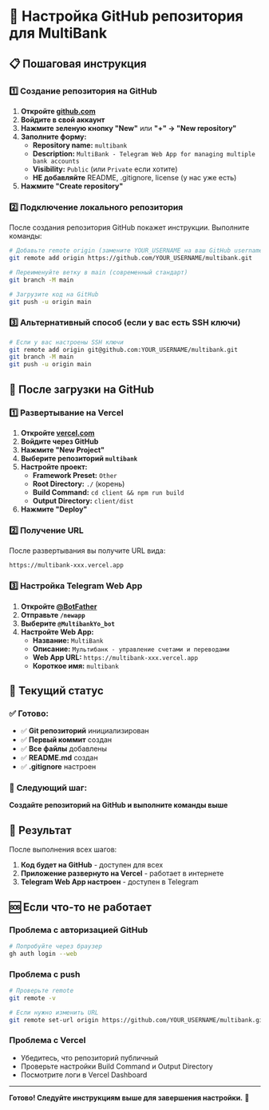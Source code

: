# 🐙 Настройка GitHub репозитория для MultiBank

## 📋 Пошаговая инструкция

### 1️⃣ Создание репозитория на GitHub

1. **Откройте [github.com](https://github.com)**
2. **Войдите в свой аккаунт**
3. **Нажмите зеленую кнопку "New"** или **"+" → "New repository"**
4. **Заполните форму:**
   - **Repository name:** `multibank`
   - **Description:** `MultiBank - Telegram Web App for managing multiple bank accounts`
   - **Visibility:** `Public` (или `Private` если хотите)
   - **НЕ добавляйте** README, .gitignore, license (у нас уже есть)
5. **Нажмите "Create repository"**

### 2️⃣ Подключение локального репозитория

После создания репозитория GitHub покажет инструкции. Выполните команды:

```bash
# Добавьте remote origin (замените YOUR_USERNAME на ваш GitHub username)
git remote add origin https://github.com/YOUR_USERNAME/multibank.git

# Переименуйте ветку в main (современный стандарт)
git branch -M main

# Загрузите код на GitHub
git push -u origin main
```

### 3️⃣ Альтернативный способ (если у вас есть SSH ключи)

```bash
# Если у вас настроены SSH ключи
git remote add origin git@github.com:YOUR_USERNAME/multibank.git
git branch -M main
git push -u origin main
```

## 🚀 После загрузки на GitHub

### 1️⃣ Развертывание на Vercel

1. **Откройте [vercel.com](https://vercel.com)**
2. **Войдите через GitHub**
3. **Нажмите "New Project"**
4. **Выберите репозиторий `multibank`**
5. **Настройте проект:**
   - **Framework Preset:** `Other`
   - **Root Directory:** `./` (корень)
   - **Build Command:** `cd client && npm run build`
   - **Output Directory:** `client/dist`
6. **Нажмите "Deploy"**

### 2️⃣ Получение URL

После развертывания вы получите URL вида:
```
https://multibank-xxx.vercel.app
```

### 3️⃣ Настройка Telegram Web App

1. **Откройте [@BotFather](https://t.me/BotFather)**
2. **Отправьте `/newapp`**
3. **Выберите `@MultibankYo_bot`**
4. **Настройте Web App:**
   - **Название:** `MultiBank`
   - **Описание:** `Мультибанк - управление счетами и переводами`
   - **Web App URL:** `https://multibank-xxx.vercel.app`
   - **Короткое имя:** `multibank`

## 🎯 Текущий статус

### ✅ **Готово:**
- ✅ **Git репозиторий** инициализирован
- ✅ **Первый коммит** создан
- ✅ **Все файлы** добавлены
- ✅ **README.md** создан
- ✅ **.gitignore** настроен

### 🔄 **Следующий шаг:**
**Создайте репозиторий на GitHub и выполните команды выше**

## 📱 Результат

После выполнения всех шагов:
1. **Код будет на GitHub** - доступен для всех
2. **Приложение развернуто на Vercel** - работает в интернете
3. **Telegram Web App настроен** - доступен в Telegram

## 🆘 Если что-то не работает

### Проблема с авторизацией GitHub
```bash
# Попробуйте через браузер
gh auth login --web
```

### Проблема с push
```bash
# Проверьте remote
git remote -v

# Если нужно изменить URL
git remote set-url origin https://github.com/YOUR_USERNAME/multibank.git
```

### Проблема с Vercel
- Убедитесь, что репозиторий публичный
- Проверьте настройки Build Command и Output Directory
- Посмотрите логи в Vercel Dashboard

---

**Готово! Следуйте инструкциям выше для завершения настройки.** 🚀
